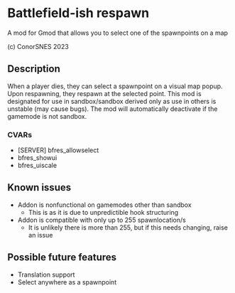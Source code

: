 # Battlefield-ish respawn
A mod for Gmod that allows you to select one of the spawnpoints on a map

(c) ConorSNES 2023

## Description
When a player dies, they can select a spawnpoint on a visual map popup. Upon respawning, they respawn at the selected point.
This mod is designated for use in sandbox/sandbox derived only as use in others is unstable (may cause bugs). 
The mod will automatically deactivate if the gamemode is not sandbox.

### CVARs
- [SERVER] bfres_allowselect
- bfres_showui
- bfres_uiscale

## Known issues
- Addon is nonfunctional on gamemodes other than sandbox
	- This is as it is due to unpredictible hook structuring
- Addon is compatible with only up to 255 spawnlocation/s
	- It is unlikely there is more than 255, but if this needs changing, raise an issue

## Possible future features
- Translation support
- Select anywhere as a spawnpoint
